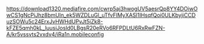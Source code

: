 https://download1320.mediafire.com/cwrp5aj3hwogUV5aesrQp8YY4DOiwOwCS1gNcPiJhz8bmUln_ek5WZDLuGl_uTfvFIMyXASl1IHsqfQoi0ULKbyjiCCDuzSOWu5c24ErxJvHWHdUPvJt5jZk8-kFZE5qmh0kL_luusiJosld0LBgsR20eRVo6RFPDLtU6RxRwFZN-A/kr5vssvts2vxdv4/iRa1n.mobileconfig
